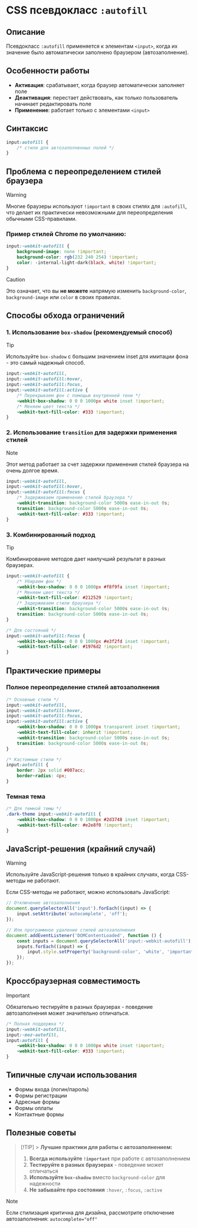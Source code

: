 # CSS псевдокласс `:autofill`

## Описание

Псевдокласс `:autofill` применяется к элементам `<input>`, когда их значение было автоматически заполнено браузером (автозаполнение).

## Особенности работы

- **Активация**: срабатывает, когда браузер автоматически заполняет поле
- **Деактивация**: перестает действовать, как только пользователь начинает редактировать поле
- **Применение**: работает только с элементами `<input>`

## Синтаксис

```css
input:autofill {
	/* стили для автозаполненных полей */
}
```

## Проблема с переопределением стилей браузера

> [!WARNING]
> Многие браузеры используют `!important` в своих стилях для `:autofill`, что делает их практически невозможными для переопределения обычными CSS-правилами.

### Пример стилей Chrome по умолчанию:

```css
input:-webkit-autofill {
	background-image: none !important;
	background-color: rgb(232 240 254) !important;
	color: -internal-light-dark(black, white) !important;
}
```

> [!CAUTION]
> Это означает, что вы **не можете** напрямую изменить `background-color`, `background-image` или `color` в своих правилах.

## Способы обхода ограничений

### 1. Использование `box-shadow` (рекомендуемый способ)

> [!TIP]
> Используйте `box-shadow` с большим значением inset для имитации фона - это самый надежный способ.

```css
input:-webkit-autofill,
input:-webkit-autofill:hover,
input:-webkit-autofill:focus,
input:-webkit-autofill:active {
	/* Перекрываем фон с помощью внутренней тени */
	-webkit-box-shadow: 0 0 0 1000px white inset !important;
	/* Меняем цвет текста */
	-webkit-text-fill-color: #333 !important;
}
```

### 2. Использование `transition` для задержки применения стилей

> [!NOTE]
> Этот метод работает за счет задержки применения стилей браузера на очень долгое время.

```css
input:-webkit-autofill,
input:-webkit-autofill:hover,
input:-webkit-autofill:focus {
	/* Задерживаем применение стилей браузера */
	-webkit-transition: background-color 5000s ease-in-out 0s;
	transition: background-color 5000s ease-in-out 0s;
	-webkit-text-fill-color: #333 !important;
}
```

### 3. Комбинированный подход

> [!TIP]
> Комбинирование методов дает наилучший результат в разных браузерах.

```css
input:-webkit-autofill {
	/* Убираем фон */
	-webkit-box-shadow: 0 0 0 1000px #f8f9fa inset !important;
	/* Меняем цвет текста */
	-webkit-text-fill-color: #212529 !important;
	/* Задерживаем стили браузера */
	-webkit-transition: background-color 5000s ease-in-out 0s;
	transition: background-color 5000s ease-in-out 0s;
}

/* Для состояний */
input:-webkit-autofill:focus {
	-webkit-box-shadow: 0 0 0 1000px #e3f2fd inset !important;
	-webkit-text-fill-color: #1976d2 !important;
}
```

## Практические примеры

### Полное переопределение стилей автозаполнения

```css
/* Основные стили */
input:-webkit-autofill,
input:-webkit-autofill:hover,
input:-webkit-autofill:focus,
input:-webkit-autofill:active {
	-webkit-box-shadow: 0 0 0 1000px transparent inset !important;
	-webkit-text-fill-color: inherit !important;
	-webkit-transition: background-color 5000s ease-in-out 0s;
	transition: background-color 5000s ease-in-out 0s;
}

/* Кастомные стили */
input:autofill {
	border: 2px solid #007acc;
	border-radius: 4px;
}
```

### Темная тема

```css
/* Для темной темы */
.dark-theme input:-webkit-autofill {
	-webkit-box-shadow: 0 0 0 1000px #2d3748 inset !important;
	-webkit-text-fill-color: #e2e8f0 !important;
}
```

## JavaScript-решения (крайний случай)

> [!WARNING]
> Используйте JavaScript-решения только в крайних случаях, когда CSS-методы не работают.

Если CSS-методы не работают, можно использовать JavaScript:

```javascript
// Отключение автозаполнения
document.querySelectorAll('input').forEach((input) => {
	input.setAttribute('autocomplete', 'off');
});

// Или программное удаление стилей автозаполнения
document.addEventListener('DOMContentLoaded', function () {
	const inputs = document.querySelectorAll('input:-webkit-autofill');
	inputs.forEach((input) => {
		input.style.setProperty('background-color', 'white', 'important');
	});
});
```

## Кроссбраузерная совместимость

> [!IMPORTANT]
> Обязательно тестируйте в разных браузерах - поведение автозаполнения может значительно отличаться.

```css
/* Полная поддержка */
input:-webkit-autofill,
input:-moz-autofill,
input:autofill {
	-webkit-box-shadow: 0 0 0 1000px white inset !important;
	-webkit-text-fill-color: #333 !important;
}
```

## Типичные случаи использования

- Формы входа (логин/пароль)
- Формы регистрации
- Адресные формы
- Формы оплаты
- Контактные формы

## Полезные советы

> [!TIP] > **Лучшие практики для работы с автозаполнением:**
>
> 1. **Всегда используйте `!important`** при работе с автозаполнением
> 2. **Тестируйте в разных браузерах** - поведение может отличаться
> 3. **Используйте `box-shadow`** вместо `background-color` для надежности
> 4. **Не забывайте про состояния** `:hover`, `:focus`, `:active`

> [!NOTE]
> Если стилизация критична для дизайна, рассмотрите отключение автозаполнения: `autocomplete="off"`
